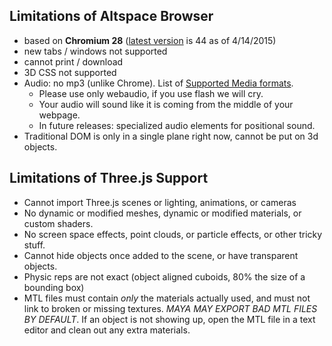 ## Limitations of Altspace Browser
* based on **Chromium 28** ([latest version][1] is 44 as of 4/14/2015)
* new tabs / windows not supported
* cannot print / download
* 3D CSS not supported
* Audio: no mp3 (unlike Chrome).  List of [Supported Media formats][2].
    * Please use only webaudio, if you use flash we will cry.
    * Your audio will sound like it is coming from the middle of your webpage.
    * In future releases: specialized audio elements for positional sound.
* Traditional DOM is only in a single plane right now, cannot be put on 3d objects.

## Limitations of Three.js Support
* Cannot import Three.js scenes or lighting, animations, or cameras
* No dynamic or modified meshes, dynamic or modified materials, or custom shaders.
* No screen space effects, point clouds, or particle effects, or other tricky stuff.
* Cannot hide objects once added to the scene, or have transparent objects.
* Physic reps are not exact (object aligned cuboids, 80% the size of a bounding box)
* MTL files must contain *only* the materials actually used, and must not link to broken or missing textures. *MAYA MAY EXPORT BAD MTL FILES BY DEFAULT*. If an object is not showing up, open the MTL file in a text editor and clean out any extra materials.


[1]: https://chromium.googlesource.com/chromiumos/manifest-versions/+/master/paladin/buildspecs/
[2]: https://developer.mozilla.org/en-US/docs/Web/HTML/Supported_media_formats